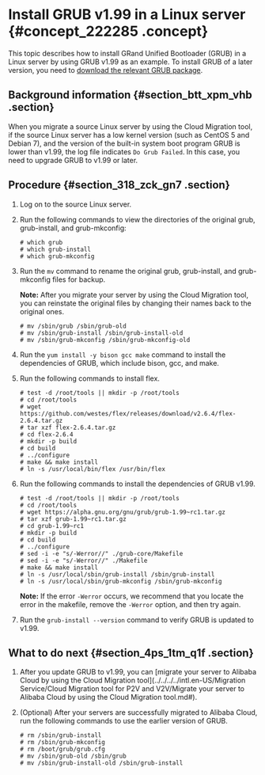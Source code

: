 # Install GRUB v1.99 in a Linux server {#concept_222285 .concept}

This topic describes how to install GRand Unified Bootloader \(GRUB\) in a Linux server by using GRUB v1.99 as an example. To install GRUB of a later version, you need to [download the relevant GRUB package](https://alpha.gnu.org/gnu/grub/).

## Background information {#section_btt_xpm_vhb .section}

When you migrate a source Linux server by using the Cloud Migration tool, if the source Linux server has a low kernel version \(such as CentOS 5 and Debian 7\), and the version of the built-in system boot program GRUB is lower than v1.99, the log file indicates `Do Grub Failed`. In this case, you need to upgrade GRUB to v1.99 or later.

## Procedure {#section_318_zck_gn7 .section}

1.  Log on to the source Linux server.
2.  Run the following commands to view the directories of the original grub, grub-install, and grub-mkconfig:

    ``` {#codeblock_u5w_ycu_1y9}
    # which grub
    # which grub-install
    # which grub-mkconfig
    ```

3.  Run the `mv` command to rename the original grub, grub-install, and grub-mkconfig files for backup.

    **Note:** After you migrate your server by using the Cloud Migration tool, you can reinstate the original files by changing their names back to the original ones.

    ``` {#codeblock_ba6_oa2_cx1}
    # mv /sbin/grub /sbin/grub-old
    # mv /sbin/grub-install /sbin/grub-install-old 
    # mv /sbin/grub-mkconfig /sbin/grub-mkconfig-old
    ```

4.  Run the `yum install -y bison gcc make` command to install the dependencies of GRUB, which include bison, gcc, and make.
5.  Run the following commands to install flex.

    ``` {#codeblock_4p3_aw9_73n}
    # test -d /root/tools || mkdir -p /root/tools
    # cd /root/tools
    # wget https://github.com/westes/flex/releases/download/v2.6.4/flex-2.6.4.tar.gz
    # tar xzf flex-2.6.4.tar.gz
    # cd flex-2.6.4
    # mkdir -p build
    # cd build
    # ../configure
    # make && make install
    # ln -s /usr/local/bin/flex /usr/bin/flex
    ```

6.  Run the following commands to install the dependencies of GRUB v1.99.

    ``` {#codeblock_c8h_65w_d6n}
    # test -d /root/tools || mkdir -p /root/tools
    # cd /root/tools
    # wget https://alpha.gnu.org/gnu/grub/grub-1.99~rc1.tar.gz
    # tar xzf grub-1.99~rc1.tar.gz
    # cd grub-1.99~rc1
    # mkdir -p build
    # cd build
    # ../configure
    # sed -i -e "s/-Werror//" ./grub-core/Makefile
    # sed -i -e "s/-Werror//" ./Makefile
    # make && make install
    # ln -s /usr/local/sbin/grub-install /sbin/grub-install
    # ln -s /usr/local/sbin/grub-mkconfig /sbin/grub-mkconfig
    ```

    **Note:** If the error `-Werror` occurs, we recommend that you locate the error in the makefile, remove the `-Werror` option, and then try again.

7.  Run the `grub-install --version` command to verify GRUB is updated to v1.99.

## What to do next {#section_4ps_1tm_q1f .section}

1.  After you update GRUB to v1.99, you can [migrate your server to Alibaba Cloud by using the Cloud Migration tool](../../../../intl.en-US/Migration Service/Cloud Migration tool for P2V and V2V/Migrate your server to Alibaba Cloud by using the Cloud Migration tool.md#).
2.  \(Optional\) After your servers are successfully migrated to Alibaba Cloud, run the following commands to use the earlier version of GRUB.

    ``` {#codeblock_z7t_4xi_u39}
    # rm /sbin/grub-install
    # rm /sbin/grub-mkconfig
    # rm /boot/grub/grub.cfg
    # mv /sbin/grub-old /sbin/grub
    # mv /sbin/grub-install-old /sbin/grub-install
    ```


